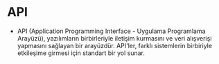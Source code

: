 # API
- API (Application Programming Interface - Uygulama Programlama Arayüzü), yazılımların birbirleriyle iletişim kurmasını ve veri alışverişi yapmasını sağlayan bir arayüzdür. API'ler, farklı sistemlerin birbiriyle etkileşime girmesi için standart bir yol sunar.